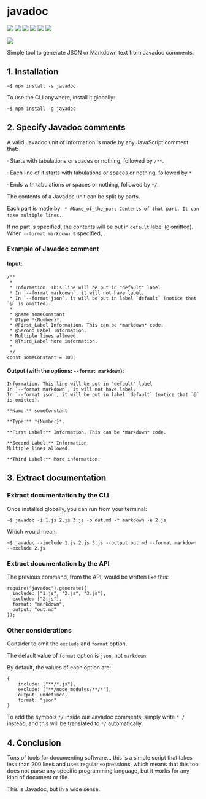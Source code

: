 # javadoc

![](https://img.shields.io/badge/javadoc-v1.0.5-green.svg) ![](https://img.shields.io/badge/tests-passing-green.svg) ![](https://img.shields.io/badge/statements--coverage-100%25-green.svg) ![](https://img.shields.io/badge/branches--coverage-100%25-green.svg) ![](https://img.shields.io/badge/functions--coverage-100%25-green.svg) ![](https://img.shields.io/badge/lines--coverage-100%25-green.svg) 

![](https://img.shields.io/badge/full--coverage-yes-green.svg)

Simple tool to generate JSON or Markdown text from Javadoc comments.

## 1. Installation

`~$ npm install -s javadoc`

To use the CLI anywhere, install it globally:

`~$ npm install -g javadoc`


## 2. Specify Javadoc comments

A valid Javadoc unit of information is made by any JavaScript comment that:

· Starts with tabulations or spaces or nothing, followed by `/**`.

· Each line of it starts with tabulations or spaces or nothing, followed by `*`

· Ends with tabulations or spaces or nothing, followed by `*/`.

The contents of a Javadoc unit can be split by parts.

Each part is made by ` * @Name_of_the_part Contents of that part. It can take multiple lines.`.

If no part is specified, the contents will be put in `default` label (`@` omitted). When `--format markdown` is specified, .

### Example of Javadoc comment

#### Input:

```
/**
 * 
 * Information. This line will be put in "default" label 
 * In `--format markdown`, it will not have label.
 * In `--format json`, it will be put in label `default` (notice that `@` is omitted).
 * 
 * @name someConstant
 * @type *{Number}*.
 * @First_Label Information. This can be *markdown* code.
 * @Second_Label Information.
 * Multiple lines allowed.
 * @Third_Label More information.
 * 
 */
const someConstant = 100;
```

#### Output (with the options: `--format markdown`):

```
Information. This line will be put in "default" label 
In `--format markdown`, it will not have label.
In `--format json`, it will be put in label `default` (notice that `@` is omitted).

**Name:** someConstant

**Type:** *{Number}*.

**First Label:** Information. This can be *markdown* code.

**Second Label:** Information.
Multiple lines allowed.

**Third Label:** More information.
```

## 3. Extract documentation

### Extract documentation by the CLI

Once installed globally, you can run from your terminal:

`~$ javadoc -i 1.js 2.js 3.js -o out.md -f markdown -e 2.js`

Which would mean:

`~$ javadoc --include 1.js 2.js 3.js --output out.md --format markdown --exclude 2.js`

### Extract documentation by the API

The previous command, from the API, would be written like this:

```
require("javadoc").generate({
  include: ["1.js", "2.js", "3.js"],
  exclude: ["2.js"],
  format: "markdown",
  output: "out.md"
});
```

### Other considerations

Consider to omit the `exclude` and `format` option.

The default value of `format` option is `json`, not `markdown`.

By default, the values of each option are:

```
{
	include: ["**/*.js"],
	exclude: ["**/node_modules/**/*"],
	output: undefined,
	format: "json"
}
```

To add the symbols `*/` inside our Javadoc comments, simply write `* /` instead, and this will be translated to `*/` automatically.

## 4. Conclusion

Tons of tools for documenting software... this is a simple script that takes less than 200 lines and uses regular expressions, which means that this tool does not parse any specific programming language, but it works for any kind of document or file.

This is Javadoc, but in a wide sense.



















